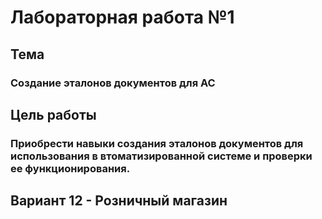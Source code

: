 # Лабораторная работа №1 #

## Тема ##

### Создание эталонов документов для АС ###

## Цель работы ##

### Приобрести навыки создания эталонов документов для использования в втоматизированной системе и проверки ее функционирования. ###

## Вариант 12 - Розничный магазин ##
